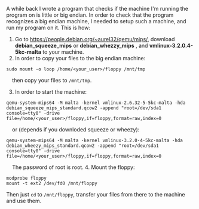 A while back I wrote a program that checks if the machine I'm running the program on is little or big endian. In order to check that the program recognizes a big endian machine, I needed to setup such a machine, and run my program on it.
This is how:
1. Go to https://people.debian.org/~aurel32/qemu/mips/, download **debian_squeeze_mips** or **debian_whezzy_mips** , and **vmlinux-3.2.0.4-5kc-malta** to your machine.
2. In order to copy your files to the big endian machine:
```
sudo mount -o loop /home/<your_user>/floppy /mnt/tmp
```
&nbsp;&nbsp;&nbsp; then copy your files to ```/mnt/tmp```. 

3. In order to start the machine:
```
qemu-system-mips64 -M malta -kernel vmlinux-2.6.32-5-5kc-malta -hda debian_squeeze_mips_standard.qcow2 -append "root=/dev/sda1 console=tty0" -drive file=/home/<your_user>/floppy,if=floppy,format=raw,index=0
```
&nbsp;&nbsp;&nbsp; or (depends if you downloded squeeze or wheezy):
```
qemu-system-mips64 -M malta -kernel vmlinux-3.2.0-4-5kc-malta -hda debian_wheezy_mips_standard.qcow2 -append "root=/dev/sda1 console=tty0" -drive file=/home/<your_user>/floppy,if=floppy,format=raw,index=0
```
&nbsp;&nbsp;&nbsp; The password of root is root.
4. Mount the floppy:
```
modprobe floppy
mount -t ext2 /dev/fd0 /mnt/floppy
```
   Then just ```cd``` to ```/mnt/floppy```, transfer your files from there to the machine and use them.
